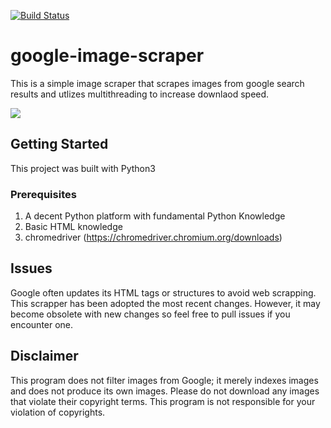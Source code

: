 [![Build Status](https://travis-ci.com/jongwoojeff/google-image-scrapper.svg?branch=master)](https://travis-ci.org/jongwoojeff/google-image-scrapper)
# google-image-scraper
This is a simple image scraper that scrapes images from google search results and utlizes multithreading to increase downlaod speed.

![](demo.gif)

## Getting Started
This project was built with Python3

### Prerequisites
1. A decent Python platform with fundamental Python Knowledge
2. Basic HTML knowledge
3. chromedriver (https://chromedriver.chromium.org/downloads) 
   
## Issues
Google often updates its HTML tags or structures to avoid web scrapping. This scrapper has been adopted the most recent changes. However, it may become obsolete with new changes so feel free to pull issues if you encounter one. 

## Disclaimer
This program does not filter images from Google; it merely indexes images and does not produce its own images. Please do not download any images that violate their copyright terms. This program is not responsible for your violation of copyrights. 
